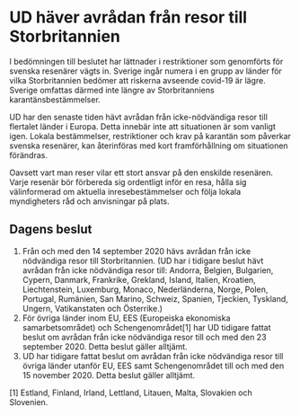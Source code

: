 # UD häver avrådan från resor till Storbritannien

I bedömningen till beslutet har lättnader i restriktioner som genomförts för svenska resenärer vägts in. Sverige ingår numera i en grupp av länder för vilka Storbritannien bedömer att riskerna avseende covid\-19 är lägre. Sverige omfattas därmed inte längre av Storbritanniens karantänsbestämmelser.

UD har den senaste tiden hävt avrådan från icke\-nödvändiga resor till flertalet länder i Europa. Detta innebär inte att situationen är som vanligt igen. Lokala bestämmelser, restriktioner och krav på karantän som påverkar svenska resenärer, kan återinföras med kort framförhållning om situationen förändras.

Oavsett vart man reser vilar ett stort ansvar på den enskilde resenären. Varje resenär bör förbereda sig ordentligt inför en resa, hålla sig välinformerad om aktuella inresebestämmelser och följa lokala myndigheters råd och anvisningar på plats.

## Dagens beslut

1. Från och med den 14 september 2020 hävs avrådan från icke nödvändiga resor till Storbritannien.
(UD har i tidigare beslut hävt avrådan från icke nödvändiga resor till: Andorra, Belgien, Bulgarien, Cypern, Danmark, Frankrike, Grekland, Island, Italien, Kroatien, Liechtenstein, Luxemburg, Monaco, Nederländerna, Norge, Polen, Portugal, Rumänien, San Marino, Schweiz, Spanien, Tjeckien, Tyskland, Ungern, Vatikanstaten och Österrike.)
2. För övriga länder inom EU, EES (Europeiska ekonomiska samarbetsområdet) och Schengenområdet\[1] har UD tidigare fattat beslut om avrådan från icke nödvändiga resor till och med den 23 september 2020\. Detta beslut gäller alltjämt.
3. UD har tidigare fattat beslut om avrådan från icke nödvändiga resor till övriga länder utanför EU, EES samt Schengenområdet till och med den 15 november 2020\. Detta beslut gäller alltjämt.

\[1] Estland, Finland, Irland, Lettland, Litauen, Malta, Slovakien och Slovenien.
